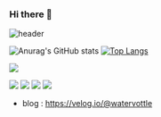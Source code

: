 ### Hi there 👋
![header](https://capsule-render.vercel.app/api?type=shark&color=auto&height=300&section=header&text=Soobyoung%20YOUN&fontSize=90)

![Anurag's GitHub stats](https://github-readme-stats.vercel.app/api?username=soobyoungYOUN&show_icons=true&theme=radical) [![Top Langs](https://github-readme-stats.vercel.app/api/top-langs/?username=soobyoungYOUN&langs_count=8)](https://github.com/soobyoungYOUN/github-readme-stats)

<img src="http://mazandi.herokuapp.com/api?handle={soobyoungYOUN}&theme=warm"/>

<img src="https://img.shields.io/badge/Python-33FFFF?style=flat-square&logo=Python&logoColor=white"/> <img src="https://img.shields.io/badge/Java-FFCA28?style=flat-square&logo=Java&logoColor=white"/> <img src="https://img.shields.io/badge/C++-FF6699?style=flat-square&logo=C++&logoColor=white"/> <img src="https://img.shields.io/badge/JavaScript-CC3333?style=flat-square&logo=JavaScript&logoColor=white"/>

 
 

 
- blog : https://velog.io/@watervottle
<!--
**soobyoungYOUN/soobyoungYOUN** is a ✨ _special_ ✨ repository because its `README.md` (this file) appears on your GitHub profile.

Here are some ideas to get you started:

- 🔭 I’m currently working on ...
- 🌱 I’m currently learning ...
- 👯 I’m looking to collaborate on ...
- 🤔 I’m looking for help with ...
- 💬 Ask me about ...
- 📫 How to reach me: ...
- 😄 Pronouns: ...
- ⚡ Fun fact: ...
-->
